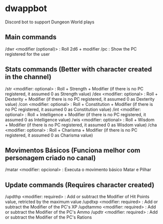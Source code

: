 # dwappbot
Discord bot to support Dungeon World plays

## Main commands
/dwr <modifier (optional)> : Roll 2d6 + modifier
/pc : Show the PC registered for the user

## Stats commands (Better with character created in the channel)
/str <modifier: optional> : Roll + Strength + Modifier (if there is no PC registered, it assumed 0 as Strength value)
/dex <modifier: optional> : Roll + Dexterity + Modifier (if there is no PC registered, it assumed 0 as Dexterity value)
/con <modifier: optional> : Roll + Constitution + Modifier (if there is no PC registered, it assumed 0 as Constitution value)
/int <modifier: optional> : Roll + Intelligence + Modifier (if there is no PC registered, it assumed 0 as Intelligence value)
/wis <modifier: optional> : Roll + Wisdom + Modifier (if there is no PC registered, it assumed 0 as Wisdom value)
/cha <modifier: optional> : Roll + Charisma + Modifier (if there is no PC registered, it assumed 0 as Charisma value)

## Movimentos Básicos (Funciona melhor com personagem criado no canal)
/matar <modifier: opcional> : Executa o movimento básico Matar e Pilhar

## Update commands (Requires character created)
/updthp <modifier: required> : Add or subtract the Modifier of Hit Points value, retricted by the maximum value
/updtxp <modifier: required> : Add or subtract the Modifier of the PC's XP
/updtammo <modifier: required> : Add or subtract the Modifier of the PC's Ammo
/updtr <modifier: required> : Add or subtract the Modifier of the PC's Rations
